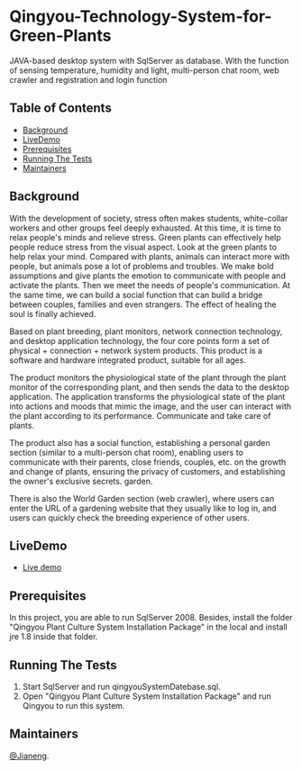 # Qingyou-Technology-System-for-Green-Plants
JAVA-based desktop system with SqlServer as database. With the function of sensing temperature, humidity and light, multi-person chat room, web crawler and registration and login function

## Table of Contents

- [Background](#background)
- [LiveDemo](#livedemo)
- [Prerequisites](#prerequisites)
- [Running The Tests](#running-The-Tests) 
- [Maintainers](#maintainers)

## Background
With the development of society, stress often makes students, white-collar workers and other groups feel deeply exhausted. At this time, it is time to relax people's minds and relieve stress. Green plants can effectively help people reduce stress from the visual aspect. Look at the green plants to help relax your mind. Compared with plants, animals can interact more with people, but animals pose a lot of problems and troubles. We make bold assumptions and give plants the emotion to communicate with people and activate the plants. Then we meet the needs of people's communication. At the same time, we can build a social function that can build a bridge between couples, families and even strangers. The effect of healing the soul is finally achieved.

 Based on plant breeding, plant monitors, network connection technology, and desktop application technology, the four core points form a set of physical + connection + network system products. This product is a software and hardware integrated product, suitable for all ages.
 
 The product monitors the physiological state of the plant through the plant monitor of the corresponding plant, and then sends the data to the desktop application. The application transforms the physiological state of the plant into actions and moods that mimic the image, and the user can interact with the plant according to its performance. Communicate and take care of plants.
 
 The product also has a social function, establishing a personal garden section (similar to a multi-person chat room), enabling users to communicate with their parents, close friends, couples, etc. on the growth and change of plants, ensuring the privacy of customers, and establishing the owner's exclusive secrets. garden.
 
 There is also the World Garden section (web crawler), where users can enter the URL of a gardening website that they usually like to log in, and users can quickly check the breeding experience of other users.

## LiveDemo
- [Live demo](http://users.du.se/~h19jiali/Github_video/qingyou_instruction.mp4)

## Prerequisites
In this project, you are able to run SqlServer 2008. Besides, install the folder "Qingyou Plant Culture System Installation Package" in the local and install jre 1.8 inside that folder.

## Running The Tests
1. Start SqlServer and run qingyouSystemDatebase.sql.
2. Open "Qingyou Plant Culture System Installation Package" and run Qingyou to run this system.

## Maintainers
[@Jianeng](https://github.com/jianengli).
